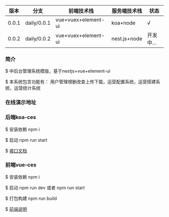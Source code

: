 
| 版本      | 分支          | 前端技术栈           |  服务端技术栈   |  状态       |
|----------|--------------|---------------------|---------------|------------|
|  0.0.1    | daily/0.0.1 | vue+vuex+element-ui |  koa+node     |   √        |
|  0.0.2    | daily/0.0.2 | vue+vuex+element-ui |  nest.js+node |   开发中... | 

### 简介    
$ 中后台管理系统模版，基于nestjs+vue+element-ui

$ 本系统包含功能有： 用户管理增删改查上传下载，运营配置系统，运营搭建系统，运营统计系统  
### 在线演示地址  

### 后端koa-ces  
$ 安装依赖 npm i  

$ 启动 npm run start  

$ [接口文档](https://github.com/XingGuoZM/ces-manage/tree/daily/0.0.2/nest-ces)  

### 前端vue-ces  
$ 安装依赖 npm i  

$ 启动 npm run dev 或者 npm run start  

$ 打包构建 npm run build  

$ [前端说明](https://github.com/XingGuoZM/ces-manage/tree/daily/0.0.2/vue-ces)  
